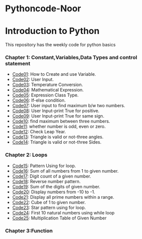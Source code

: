 # Pythoncode-Noor
# Introduction to Python
This repository has the weekly code for python basics
### Chapter 1: Constant,Variables,Data Types and control statement
* [Code01](https://github.com/NooR1609/Pythoncode-Noor/blob/main/code1.py): How to Create and use Variable.
* [Code02](https://github.com/NooR1609/Pythoncode-Noor/blob/main/code2.py): User Input.
* [Code03](https://github.com/NooR1609/Pythoncode-Noor/blob/main/code3.py): Temperature Conversion.
* [Code04](https://github.com/NooR1609/Pythoncode-Noor/blob/main/code4.py): Mathematical Expression.
* [Code05](https://github.com/NooR1609/Pythoncode-Noor/blob/main/code5.py): Expression Class Type.
* [Code06](https://github.com/NooR1609/Pythoncode-Noor/blob/main/code6.py): If-else condition.
* [Code07](https://github.com/NooR1609/Pythoncode-Noor/blob/main/code7.py): User input to find maximum b/w two numbers.
* [Code08](https://github.com/NooR1609/Pythoncode-Noor/blob/main/code8.py): User Input-print True for positive.
* [Code09](https://github.com/NooR1609/Pythoncode-Noor/blob/main/code9.py): User Input-print True for same sign.
* [Code10](https://github.com/NooR1609/Pythoncode-Noor/blob/main/code10.py): find maximum between three numbers.
* [Code11](https://github.com/NooR1609/Pythoncode-Noor/blob/main/code11.py): whether number is odd, even or zero.
* [Code12](https://github.com/NooR1609/Pythoncode-Noor/blob/main/code12.py): Check Leap Year.
* [Code13](https://github.com/NooR1609/Pythoncode-Noor/blob/main/code13.py): Triangle is valid or not-three angles.
* [Code14](https://github.com/NooR1609/Pythoncode-Noor/blob/main/code14.py): Triangle is valid or not-three Sides.

### Chapter 2: Loops
* [Code15](https://github.com/NooR1609/Pythoncode-Noor/blob/main/code15.py): Pattern Using for loop.
* [Code16](https://github.com/NooR1609/Pythoncode-Noor/blob/main/code16.py): Sum of all numbers from 1 to given number.
* [Code17](https://github.com/NooR1609/Pythoncode-Noor/blob/main/code17.py): Digit count of a given number.
* [Code18](https://github.com/NooR1609/Pythoncode-Noor/blob/main/code18.py): Reverse number pattern.
* [Code19](https://github.com/NooR1609/Pythoncode-Noor/blob/main/code19.py): Sum of the digits of given number.
* [Code20](https://github.com/NooR1609/Pythoncode-Noor/blob/main/code20.py): Display numbers from -10 to -1.
* [Code21](https://github.com/NooR1609/Pythoncode-Noor/blob/main/code21.py): Display all prime numbers within a range.
* [Code22](https://github.com/NooR1609/Pythoncode-Noor/blob/main/code22.py): Cube of 1 to given number.
* [Code23](https://github.com/NooR1609/Pythoncode-Noor/blob/main/code23.py): Star pattern using for loop.
* [Code24](https://github.com/NooR1609/Pythoncode-Noor/blob/main/code24.py): First 10 natural numbers using while loop
* [Code25](https://github.com/NooR1609/Pythoncode-Noor/blob/main/code25.py): Multiplication Table of Given Number

### Chapter 3:Function

